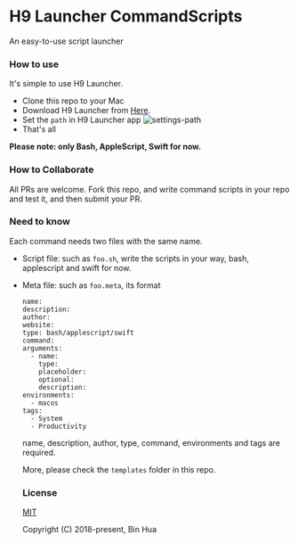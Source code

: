 # H9 Launcher CommandScripts
An easy-to-use script launcher

### How to use

It's simple to use H9 Launcher.

- Clone this repo to your Mac
- Download H9 Launcher from [Here](https://h9.binhua.org).
- Set the `path` in H9 Launcher app
  ![settings-path](settings-path.png)
- That's all

**Please note: only Bash, AppleScript, Swift for now.**

### How to Collaborate

All PRs are welcome. Fork this repo, and write command scripts in your repo and test it, and then submit your PR.

### Need to know

Each command needs two files with the same name.
- Script file: such as `foo.sh`, write the scripts in your way, bash, applescript and swift for now.
- Meta file: such as `foo.meta`, its format
  ```
  name: 
  description: 
  author: 
  website: 
  type: bash/applescript/swift
  command: 
  arguments:
    - name: 
      type: 
      placeholder: 
      optional: 
      description: 
  environments:
    - macos
  tags:
    - System
    - Productivity
  ```

  name, description, author, type, command, environments and tags are required.

  More, please check the `templates` folder in this repo.

  ### License

  [MIT](LICENSE)
  
  Copyright (C) 2018-present, Bin Hua
